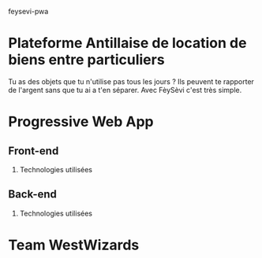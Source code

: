 feysevi-pwa

# Plateforme Antillaise de location de biens entre particuliers

Tu as des objets que tu n'utilise pas tous les jours ? Ils peuvent te rapporter de l'argent sans que tu ai a t'en séparer. 
Avec FèySèvi c'est très simple. 

# Progressive Web App
## Front-end
1. Technologies utilisées

## Back-end
1. Technologies utilisées

# Team WestWizards

